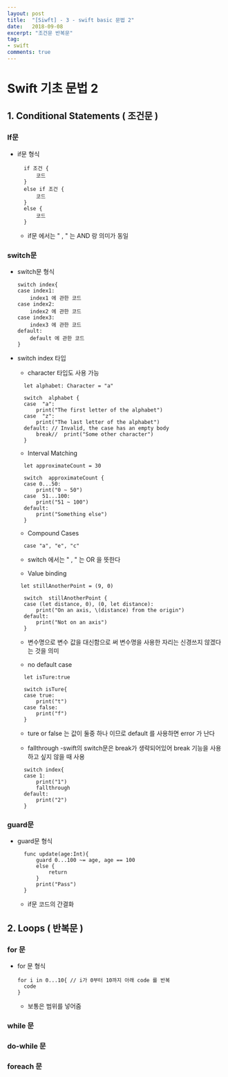 ```yaml
---
layout: post
title:  "[Siwft] - 3 - swift basic 문법 2"
date:   2018-09-08
excerpt: "조건문 반복문"
tag:
- swift
comments: true
---
```


# Swift 기초 문법 2

## 1. Conditional Statements ( 조건문 )
### If문
- if문 형식
	
  ```
	if 조건 {
		코드
	}
	else if 조건 {
		코드
	}
	else {
		코드
	}
	```
    
    - if문 에서는 " , " 는 AND 랑 의미가 동일

### switch문
- switch문 형식
	```
	switch index{
	case index1:
		index1 에 관한 코드
	case index2:
		index2 에 관한 코드
	case index3:
		index3 에 관한 코드
	default:
		default 에 관한 코드
	}
	```
  
- switch index 타입
  - character 타입도 사용 가능

  ```
    let alphabet: Character = "a"

    switch  alphabet {
    case  "a":
	    print("The first letter of the alphabet")
    case  "z":
    	print("The last letter of the alphabet")
    default: // Invalid, the case has an empty body
	    break//  print("Some other character")
    }
  ```

  - Interval Matching
  ```
    let approximateCount = 30

    switch  approximateCount {
    case 0...50:
	    print("0 ~ 50")
    case  51...100:
    	print("51 ~ 100")
    default:
    	print("Something else")
    }
   ```

  - Compound Cases
  ```
    case "a", "e", "c"
  ```
  
  	- switch 에서는 " , " 는 OR 을 뜻한다

  - Value binding 
  ```
   let stillAnotherPoint = (9, 0)

    switch  stillAnotherPoint {
    case (let distance, 0), (0, let distance): 
	    print("On an axis, \(distance) from the origin")
    default:
	    print("Not on an axis")
    }
  ```
  
  - 변수명으로 변수 값을 대신함으로 써 변수명을 사용한 자리는 신경쓰지 않겠다는 것을 의미

  - no default case
  ```
    let isTure:true

    switch isTure{
    case true:
    	print("t")
    case false:
	    print("f")  
    }
  ```

    - ture or false 는 값이 둘중 하나 이므로 default 를 사용하면 error 가 난다

  - fallthrough
    -swift의 switch문은 break가 생략되어있어 break 기능을 사용하고 싶지 않을 때 사용
  ```
    switch index{
    case 1:
    	print("1")
    	fallthrough
    default:
	    print("2")
    }
  ```


### guard문

- guard문 형식

  ```
    func update(age:Int){
	    guard 0...100 ~= age, age == 100
	    else {
		    return
	    }
	    print("Pass")
    }
  ```
     
     - if문 코드의 간결화

## 2. Loops ( 반복문 )
### for 문
- for 문 형식
  ```
  for i in 0...10{ // i가 0부터 10까지 아래 code 를 반복
    code
  }
  ```
  - 보통은 범위를 넣어줌
  
### while 문

### do-while 문

### foreach 문


